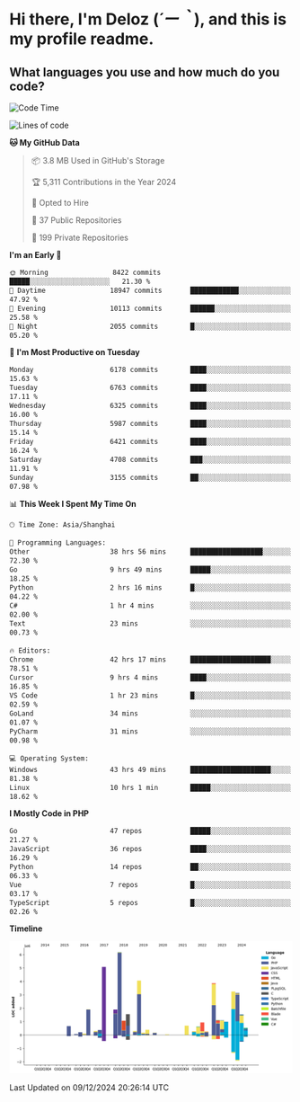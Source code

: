 # **Hi there, I'm Deloz (*´ー｀*), and this is my profile readme.**

## **What languages you use and how much do you code?**

<!--START_SECTION:waka-->
![Code Time](http://img.shields.io/badge/Code%20Time-5%2C239%20hrs%208%20mins-blue)

![Lines of code](https://img.shields.io/badge/From%20Hello%20World%20I%27ve%20Written-42.7%20million%20lines%20of%20code-blue)

**🐱 My GitHub Data** 

> 📦 3.8 MB Used in GitHub's Storage 
 > 
> 🏆 5,311 Contributions in the Year 2024
 > 
> 💼 Opted to Hire
 > 
> 📜 37 Public Repositories 
 > 
> 🔑 199 Private Repositories 
 > 
**I'm an Early 🐤** 

```text
🌞 Morning                8422 commits        █████░░░░░░░░░░░░░░░░░░░░   21.30 % 
🌆 Daytime                18947 commits       ████████████░░░░░░░░░░░░░   47.92 % 
🌃 Evening                10113 commits       ██████░░░░░░░░░░░░░░░░░░░   25.58 % 
🌙 Night                  2055 commits        █░░░░░░░░░░░░░░░░░░░░░░░░   05.20 % 
```
📅 **I'm Most Productive on Tuesday** 

```text
Monday                   6178 commits        ████░░░░░░░░░░░░░░░░░░░░░   15.63 % 
Tuesday                  6763 commits        ████░░░░░░░░░░░░░░░░░░░░░   17.11 % 
Wednesday                6325 commits        ████░░░░░░░░░░░░░░░░░░░░░   16.00 % 
Thursday                 5987 commits        ████░░░░░░░░░░░░░░░░░░░░░   15.14 % 
Friday                   6421 commits        ████░░░░░░░░░░░░░░░░░░░░░   16.24 % 
Saturday                 4708 commits        ███░░░░░░░░░░░░░░░░░░░░░░   11.91 % 
Sunday                   3155 commits        ██░░░░░░░░░░░░░░░░░░░░░░░   07.98 % 
```


📊 **This Week I Spent My Time On** 

```text
🕑︎ Time Zone: Asia/Shanghai

💬 Programming Languages: 
Other                    38 hrs 56 mins      ██████████████████░░░░░░░   72.30 % 
Go                       9 hrs 49 mins       █████░░░░░░░░░░░░░░░░░░░░   18.25 % 
Python                   2 hrs 16 mins       █░░░░░░░░░░░░░░░░░░░░░░░░   04.22 % 
C#                       1 hr 4 mins         ░░░░░░░░░░░░░░░░░░░░░░░░░   02.00 % 
Text                     23 mins             ░░░░░░░░░░░░░░░░░░░░░░░░░   00.73 % 

🔥 Editors: 
Chrome                   42 hrs 17 mins      ████████████████████░░░░░   78.51 % 
Cursor                   9 hrs 4 mins        ████░░░░░░░░░░░░░░░░░░░░░   16.85 % 
VS Code                  1 hr 23 mins        █░░░░░░░░░░░░░░░░░░░░░░░░   02.59 % 
GoLand                   34 mins             ░░░░░░░░░░░░░░░░░░░░░░░░░   01.07 % 
PyCharm                  31 mins             ░░░░░░░░░░░░░░░░░░░░░░░░░   00.98 % 

💻 Operating System: 
Windows                  43 hrs 49 mins      ████████████████████░░░░░   81.38 % 
Linux                    10 hrs 1 min        █████░░░░░░░░░░░░░░░░░░░░   18.62 % 
```

**I Mostly Code in PHP** 

```text
Go                       47 repos            █████░░░░░░░░░░░░░░░░░░░░   21.27 % 
JavaScript               36 repos            ████░░░░░░░░░░░░░░░░░░░░░   16.29 % 
Python                   14 repos            ██░░░░░░░░░░░░░░░░░░░░░░░   06.33 % 
Vue                      7 repos             █░░░░░░░░░░░░░░░░░░░░░░░░   03.17 % 
TypeScript               5 repos             █░░░░░░░░░░░░░░░░░░░░░░░░   02.26 % 
```



**Timeline**

![Lines of Code chart](https://raw.githubusercontent.com/deloz/deloz/main/assets/bar_graph.png)


 Last Updated on 09/12/2024 20:26:14 UTC
<!--END_SECTION:waka-->
